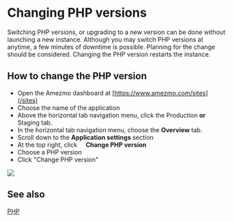 # Changing PHP versions

Switching PHP versions, or upgrading to a new version can be done without launching a new instance. Although you may switch 
PHP versions at anytime, a few minutes of downtime is possible. Planning for the change should be considered. Changing the 
PHP version restarts the instance. 

## How to change the PHP version

- Open the Amezmo dashboard at [https://www.amezmo.com/sites](/sites)
- Choose the name of the application
- Above the horizontal tab navigation menu, click the Production **or** Staging tab.
- In the horizontal tab navigation menu, choose the **Overview** tab.
- Scroll down to the **Application settings** section
- At the top right, click &nbsp;<i style="color:#586f90" class="fas fa-ellipsis-h"></i>&nbsp;&nbsp;
<i style="color:#586f90" class="fas fa-small fa-chevron-right"></i> **Change PHP version**
- Choose a PHP version
- Click "Change PHP version"

 <img class="img-enlargable" src="https://s3.us-east-2.amazonaws.com/static.amezmo.net/change-php-version.png	" />


## See also
[PHP](/docs/php)

